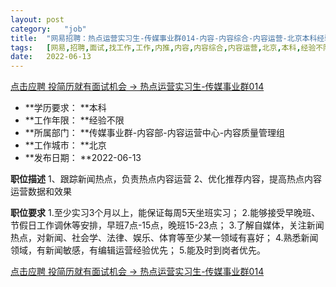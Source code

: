 ```yaml
---
layout:	post
category:	"job"
title:	"网易招聘：热点运营实习生-传媒事业群014-内容-内容综合-内容运营-北京本科经验不限"
tags:	[网易,招聘,面试,找工作,工作,内推,内容,内容综合,内容运营,北京,本科,经验不限]
date:	2022-06-13
---
```


[点击应聘 投简历就有面试机会 -> 热点运营实习生-传媒事业群014](http://mobile.bole.netease.com/bole/boleDetail?id=40840&employeeId=346f03c3cda5f04c&key=all)



- **学历要求： **本科
- **工作年限： **经验不限
- **所属部门： **传媒事业群-内容部-内容运营中心-内容质量管理组
- **工作城市： **北京
- **发布日期： **2022-06-13



**职位描述**
1、跟踪新闻热点，负责热点内容运营
2、优化推荐内容，提高热点内容运营数据和效果



**职位要求**
1.至少实习3个月以上，能保证每周5天坐班实习；
2.能够接受早晚班、节假日工作调休等安排，早班7点-15点，晚班15-23点；
3.了解自媒体，关注新闻热点，对新闻、社会学、法律、娱乐、体育等至少某一领域有喜好；
4.熟悉新闻领域，有新闻敏感，有编辑运营经验优先；
5.能及时到岗者优先。



[点击应聘 投简历就有面试机会 -> 热点运营实习生-传媒事业群014](http://mobile.bole.netease.com/bole/boleDetail?id=40840&employeeId=346f03c3cda5f04c&key=all)